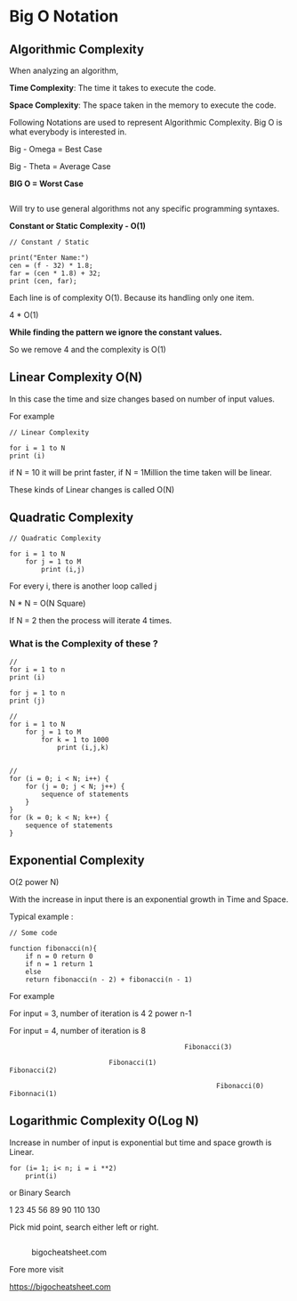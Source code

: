 # Big O Notation

## Algorithmic Complexity

When analyzing an algorithm,

**Time Complexity**: The time it takes to execute the code.

**Space Complexity**: The space taken in the memory to execute the code.


Following Notations are used to represent Algorithmic Complexity. Big O is what everybody is interested in.

Big - Omega = Best Case

Big - Theta = Average Case

**BIG O = Worst Case**

<figure><img src="../../assets/00_common_complexities.png" alt=""><figcaption></figcaption></figure>

Will try to use general algorithms not any specific programming syntaxes.

**Constant or Static Complexity - O(1)**

```
// Constant / Static

print("Enter Name:")
cen = (f - 32) * 1.8;
far = (cen * 1.8) + 32;
print (cen, far);
```

Each line is of complexity O(1). Because its handling only one item.

4 \* O(1)&#x20;

**While finding the pattern we ignore the constant values.**&#x20;

So we remove 4 and the complexity is O(1)

## Linear Complexity O(N)

In this case the time and size changes based on number of input values.

For example

```
// Linear Complexity

for i = 1 to N
print (i)
```

if N = 10 it will be print faster, if N = 1Million the time taken will be linear.

These kinds of Linear changes is called  O(N)

## Quadratic Complexity

```
// Quadratic Complexity

for i = 1 to N
    for j = 1 to M
        print (i,j)   

```

For every i, there is another loop called j

N \* N =  O(N Square)

If  N = 2 then the process will iterate  4 times.&#x20;

### What is the Complexity of these ?

```
//
for i = 1 to n
print (i)

for j = 1 to n
print (j)
```

```
// 
for i = 1 to N
    for j = 1 to M
        for k = 1 to 1000
            print (i,j,k)
        
```

```
// 
for (i = 0; i < N; i++) {
    for (j = 0; j < N; j++) {
        sequence of statements
    }
}
for (k = 0; k < N; k++) {
    sequence of statements
}
```

## Exponential Complexity

O(2 power N)

With the increase in input there is an exponential growth in Time and Space.

Typical example :&#x20;

```
// Some code

function fibonacci(n){
    if n = 0 return 0
    if n = 1 return 1
    else
    return fibonacci(n - 2) + fibonacci(n - 1)
```

For example

For input = 3, number of iteration is 4   2 power n-1

For input = 4, number of iteration is 8&#x20;

```
                                            Fibonacci(3)

                         Fibonacci(1)                            Fibonacci(2)

                                                    Fibonacci(0)         Fibonnaci(1)
```

## Logarithmic Complexity  O(Log N)

Increase in number of input is exponential but time and space growth is Linear.

```
for (i= 1; i< n; i = i **2)
    print(i)
```

or Binary Search

1  23  45  56  89  90  110  130

Pick mid point, search either left or right.



<figure><img src="../../assets/big-o-complexity-chart.png" alt=""><figcaption><p>bigocheatsheet.com</p></figcaption></figure>



Fore more visit

https://bigocheatsheet.com

